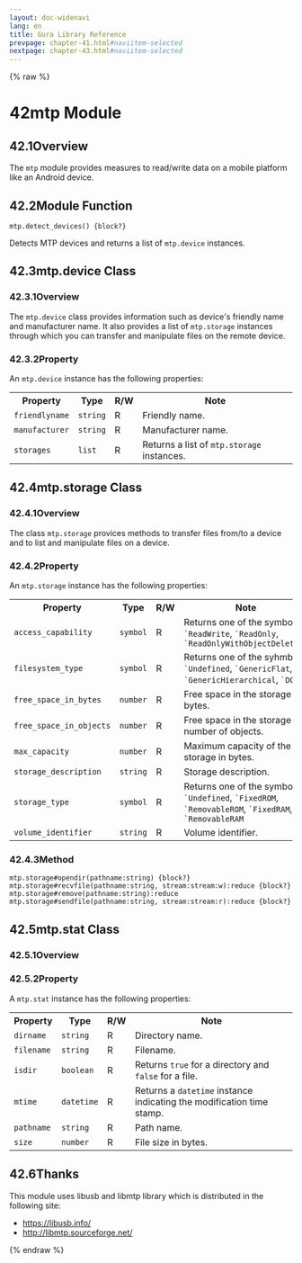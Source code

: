 ```yaml
---
layout: doc-widenavi
lang: en
title: Gura Library Reference
prevpage: chapter-41.html#naviitem-selected
nextpage: chapter-43.html#naviitem-selected
---
```

{% raw %}
<h1><span class="caption-index-1">42</span>mtp Module</h1>
<h2><span class="caption-index-2">42.1</span><a name="anchor-42-1"></a>Overview</h2>
<p>
The <code class="highlighter-rouge">mtp</code> module provides measures to read/write data on a mobile platform like an Android device.
</p>
<h2><span class="caption-index-2">42.2</span><a name="anchor-42-2"></a>Module Function</h2>
<div class="mb-2"><code>mtp.detect_devices() {block?}</code></div>
<div class="mb-2 ml-4">
<p>
Detects MTP devices and returns a list of <code class="highlighter-rouge">mtp.device</code> instances.
</p>
</div>
<h2><span class="caption-index-2">42.3</span><a name="anchor-42-3"></a>mtp.device Class</h2>
<h3><span class="caption-index-3">42.3.1</span><a name="anchor-42-3-1"></a>Overview</h3>
<p>
The <code class="highlighter-rouge">mtp.device</code> class provides information such as device's friendly name and manufacturer name. It also provides a list of <code class="highlighter-rouge">mtp.storage</code> instances through which you can transfer and manipulate files on the remote device.
</p>
<h3><span class="caption-index-3">42.3.2</span><a name="anchor-42-3-2"></a>Property</h3>
<p>
An <code class="highlighter-rouge">mtp.device</code> instance has the following properties:
</p>
<table class="table">
<tr>
<th>
Property</th>
<th>
Type</th>
<th>
R/W</th>
<th>
Note</th>
</tr>
<tr>
<td>
<code>friendlyname</code></td>
<td>
<code>string</code></td>
<td>
R</td>
<td>
Friendly name.</td>
</tr>
<tr>
<td>
<code>manufacturer</code></td>
<td>
<code>string</code></td>
<td>
R</td>
<td>
Manufacturer name.</td>
</tr>
<tr>
<td>
<code>storages</code></td>
<td>
<code>list</code></td>
<td>
R</td>
<td>
Returns a list of <code class="highlighter-rouge">mtp.storage</code> instances.</td>
</tr>
</table>
<h2><span class="caption-index-2">42.4</span><a name="anchor-42-4"></a>mtp.storage Class</h2>
<h3><span class="caption-index-3">42.4.1</span><a name="anchor-42-4-1"></a>Overview</h3>
<p>
The class <code class="highlighter-rouge">mtp.storage</code> provices methods to transfer files from/to a device and to list and manipulate files on a device.
</p>
<h3><span class="caption-index-3">42.4.2</span><a name="anchor-42-4-2"></a>Property</h3>
<p>
An <code class="highlighter-rouge">mtp.storage</code> instance has the following properties:
</p>
<table class="table">
<tr>
<th>
Property</th>
<th>
Type</th>
<th>
R/W</th>
<th>
Note</th>
</tr>
<tr>
<td>
<code>access_capability</code></td>
<td>
<code>symbol</code></td>
<td>
R</td>
<td>
Returns one of the symbols: <code class="highlighter-rouge">`ReadWrite</code>, <code class="highlighter-rouge">`ReadOnly</code>, <code class="highlighter-rouge">`ReadOnlyWithObjectDeletion</code></td>
</tr>
<tr>
<td>
<code>filesystem_type</code></td>
<td>
<code>symbol</code></td>
<td>
R</td>
<td>
Returns one of the syhmbols: <code class="highlighter-rouge">`Undefined</code>, <code class="highlighter-rouge">`GenericFlat</code>, <code class="highlighter-rouge">`GenericHierarchical</code>, <code class="highlighter-rouge">`DCF</code></td>
</tr>
<tr>
<td>
<code>free_space_in_bytes</code></td>
<td>
<code>number</code></td>
<td>
R</td>
<td>
Free space in the storage in bytes.</td>
</tr>
<tr>
<td>
<code>free_space_in_objects</code></td>
<td>
<code>number</code></td>
<td>
R</td>
<td>
Free space in the storage in number of objects.</td>
</tr>
<tr>
<td>
<code>max_capacity</code></td>
<td>
<code>number</code></td>
<td>
R</td>
<td>
Maximum capacity of the storage in bytes.</td>
</tr>
<tr>
<td>
<code>storage_description</code></td>
<td>
<code>string</code></td>
<td>
R</td>
<td>
Storage description.</td>
</tr>
<tr>
<td>
<code>storage_type</code></td>
<td>
<code>symbol</code></td>
<td>
R</td>
<td>
Returns one of the symbols: <code class="highlighter-rouge">`Undefined</code>, <code class="highlighter-rouge">`FixedROM</code>, <code class="highlighter-rouge">`RemovableROM</code>, <code class="highlighter-rouge">`FixedRAM</code>, <code class="highlighter-rouge">`RemovableRAM</code></td>
</tr>
<tr>
<td>
<code>volume_identifier</code></td>
<td>
<code>string</code></td>
<td>
R</td>
<td>
Volume identifier.</td>
</tr>
</table>
<h3><span class="caption-index-3">42.4.3</span><a name="anchor-42-4-3"></a>Method</h3>
<div class="mb-2"><code>mtp.storage#opendir(pathname:string) {block?}</code></div>
<div class="mb-2 ml-4">
</div>
<div class="mb-2"><code>mtp.storage#recvfile(pathname:string, stream:stream:w):reduce {block?}</code></div>
<div class="mb-2 ml-4">
</div>
<div class="mb-2"><code>mtp.storage#remove(pathname:string):reduce</code></div>
<div class="mb-2 ml-4">
</div>
<div class="mb-2"><code>mtp.storage#sendfile(pathname:string, stream:stream:r):reduce {block?}</code></div>
<div class="mb-2 ml-4">
</div>
<h2><span class="caption-index-2">42.5</span><a name="anchor-42-5"></a>mtp.stat Class</h2>
<h3><span class="caption-index-3">42.5.1</span><a name="anchor-42-5-1"></a>Overview</h3>
<h3><span class="caption-index-3">42.5.2</span><a name="anchor-42-5-2"></a>Property</h3>
<p>
A <code class="highlighter-rouge">mtp.stat</code> instance has the following properties:
</p>
<table class="table">
<tr>
<th>
Property</th>
<th>
Type</th>
<th>
R/W</th>
<th>
Note</th>
</tr>
<tr>
<td>
<code>dirname</code></td>
<td>
<code>string</code></td>
<td>
R</td>
<td>
Directory name.</td>
</tr>
<tr>
<td>
<code>filename</code></td>
<td>
<code>string</code></td>
<td>
R</td>
<td>
Filename.</td>
</tr>
<tr>
<td>
<code>isdir</code></td>
<td>
<code>boolean</code></td>
<td>
R</td>
<td>
Returns <code class="highlighter-rouge">true</code> for a directory and <code class="highlighter-rouge">false</code> for a file.</td>
</tr>
<tr>
<td>
<code>mtime</code></td>
<td>
<code>datetime</code></td>
<td>
R</td>
<td>
Returns a <code class="highlighter-rouge">datetime</code> instance indicating the modification time stamp.</td>
</tr>
<tr>
<td>
<code>pathname</code></td>
<td>
<code>string</code></td>
<td>
R</td>
<td>
Path name.</td>
</tr>
<tr>
<td>
<code>size</code></td>
<td>
<code>number</code></td>
<td>
R</td>
<td>
File size in bytes.</td>
</tr>
</table>
<h2><span class="caption-index-2">42.6</span><a name="anchor-42-6"></a>Thanks</h2>
<p>
This module uses libusb and libmtp library which is distributed in the following site:
</p>
<ul>
<li><a href="https://libusb.info/">https://libusb.info/</a></li>
<li><a href="http://libmtp.sourceforge.net/">http://libmtp.sourceforge.net/</a></li>
</ul>
{% endraw %}
